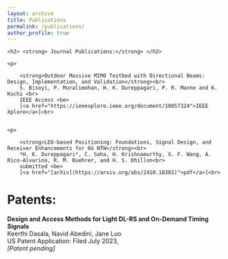 ```yaml
---
layout: archive
title: Publications
permalink: /publications/
author_profile: true
---
```

<div class="cv">
    <script src="https://kit.fontawesome.com/a076d05399.js"></script>
	
	<h2> <strong> Journal Publications:</strong> </h2>

	<p>

		<strong>Outdoor Massive MIMO Testbed with Directional Beams: Design, Implementation, and Validation</strong><br>
		S. Bisoyi, P. Muralimohan, H. K. Dureppagari, P. R. Manne and K. Kuchi <br>
		IEEE Access <be>
		[<a href="https://ieeexplore.ieee.org/document/10857324">IEEE Xplore</a>]<br>

	
	<p> 

		<strong>LEO-based Positioning: Foundations, Signal Design, and Receiver Enhancements for 6G NTN</strong><br>
		*H. K. Dureppagari*, C. Saha, H. Krishnamurthy, X. F. Wang, A. Rico-Alvarino, R. M. Buehrer, and H. S. Dhillon<br>
		submitted <be>
		[<a href="[arXiv](https://arxiv.org/abs/2410.18301)">pdf</a>]<br>
      
<h1> <strong>Patents:</strong> </h1>
	<p>
	       <strong> Design and Access Methods for Light DL-RS and On-Demand Timing Signals </strong><br>
		       Keerthi Dasala, Navid Abedini, Jane Luo </br> 
		US Patent Application: Filed July 2023, </br> 
		<i>[Patent pending] </i> 
	      <p>
</div>
